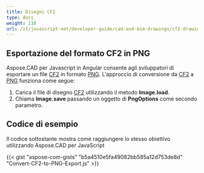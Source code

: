 ```yaml
---
title: Disegni CF2
type: docs
weight: 110
url: /it/javascript-net/developer-guide/cad-and-bim-drawings/cf2-drawings/
---
```


## **Esportazione del formato CF2 in PNG**

Aspose.CAD per Javascript in Angular consente agli sviluppatori di esportare un file [CF2](https://docs.fileformat.com/cad/cf2/) in formato [PNG](https://docs.fileformat.com/image/png/).
L'approccio di conversione da [CF2](https://docs.fileformat.com/cad/cf2/) a [PNG](https://docs.fileformat.com/image/png/) funziona come segue:

1. Carica il file di disegno [CF2](https://docs.fileformat.com/cad/cf2/) utilizzando il metodo **Image.load**.
1. Chiama **Image.save** passando un oggetto di **PngOptions** come secondo parametro.

## Codice di esempio

Il codice sottostante mostra come raggiungere lo stesso obiettivo utilizzando Aspose.CAD per JavaScript

{{< gist "aspose-com-gists" "b5a4510e5fa49082bb585a12d753de8d" "Convert-CF2-to-PNG-Export.js" >}}

